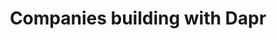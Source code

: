 ---
title: "Companies building with Dapr"
#subtitle: ""
# meta description
description: "This is meta description"
draft: false



adopters:
  - logo : "images/ignition-group.png"
    icon: "ti-quote-right"
    quote : "Using Dapr with Azure makes it very easy to bolt in new pieces of infrastructure without changing anything else. It changed our business."
    person : "-- Russell Stather, Chief Digital Transformation Officer, Ignition Group"
    cta :
      enable : true
      label : "Read the story"
      link : "https://customers.microsoft.com/en-us/story/1335733425802443016-ignition-group-speeds-development-and-payment-processing-using-dapr-and-azure"

  - logo : "images/zeiss.png"
    icon: "ti-quote-right"
    quote : "Dapr really simplifies the case of distributed application architectures. With Dapr, any developer can do it."
    person : "-- Kai Walter, Lead Architect, ZEISS"
    cta :
      enable : true
      label : "Read the story"
      link : "https://customers.microsoft.com/en-us/story/1336089737047375040-zeiss-accelerates-cloud-first-development-on-azure-and-streamlines-order-processing"      
  
  - logo : "images/alibaba.png"
    icon: "ti-quote-right"
    quote : "At Alibaba Cloud, we believe Dapr will lead the evolution of microservices. By adopting Dapr, our customers now enjoy increased velocity for building portable and robust distributed systems."
    person : "-- Xiang Li, Senior Staff Engineer, Alibaba Cloud"        
    cta : 
      enable : true
      label : "Read the story"
      link : "https://blog.dapr.io/posts/2021/03/19/how-alibaba-is-using-dapr/"
      
  - logo : "images/roadwork.png"
    icon: "ti-quote-right"
    quote : "Without Dapr, we would need multiple weeks to integrate the different services together as well as create our own scaling infrastructure and service discovery tooling."
    person : "-- Xavier Geerinck, Founder, Roadwork"
    cta :
      enable : true
      label : "Read the story"
      link : "https://blog.dapr.io/posts/2021/02/09/running-dapr-in-production-at-roadwork/"
  
  - logo : "images/legentic.png"
    icon: "ti-quote-right"
    quote : "The fact that we could focus on the core logic and let Dapr deal with the underlying messaging systems allowed us to iterate much faster than we expected."
    person : "-- Trond Hindenes, Cloud Architect, Legentic"
    cta :
      enable : false
      label : ""
      link : ""

  - logo : "images/autonavi.png"
    icon: "ti-quote-right"
    quote : "Dapr is really a perfect solution for invoking backend services in our multi-language serverless runtime."
    person : "-- Xuexiang Deng, Staff Engineer, AutoNavi"
    cta :
      enable : true
      label : "Read the story"
      link : "https://blog.dapr.io/posts/2021/09/02/how-dapr-helped-autonavi-build-a-new-serverless-solution/"

cta:
  enable : true
  title : "Ready to get started?"
  image : "images/app.png"
  content : "Try Dapr for yourself on your local machine with this step-by-step guided tutorial"
  button:
    enable : true
    label : "Start now"
    link : "https://docs.dapr.io/getting-started/"



---